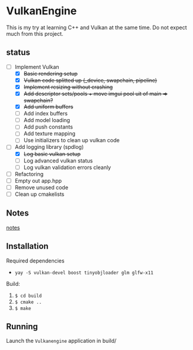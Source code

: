 # VulkanEngine

This is my try at learning C++ and Vulkan at the same time. Do not expect much from this project.

## status
- [ ] Implement Vulkan
  - [x] ~~Basic rendering setup~~
  - [x] ~~Vulkan code splitted up (_device, swapchain, pipeline)~~
  - [x] ~~Implement resizing without crashing~~  
  - [x] ~~Add descriptor sets/pools + move imgui pool uit of main => swapchain?~~
  - [x] ~~Add uniform buffers~~
  - [ ] Add index buffers
  - [ ] Add model loading
  - [ ] Add push constants
  - [ ] Add texture mapping
  - [ ] Use initializers to clean up vulkan code
- [ ] Add logging library (spdlog)
  - [x] ~~Log basic vulkan setup~~
  - [ ] Log advanced vulkan status
  - [ ] Log vulkan validation errors cleanly
- [ ]  Refactoring
  - [ ] Empty out app.hpp
  - [ ] Remove unused code
  - [ ] Clean up cmakelists

## Notes
[notes](./NOTES.md)

## Installation

Required dependencies
- `yay -S vulkan-devel boost tinyobjloader glm glfw-x11`

Build:
1. `$ cd build`
2. `$ cmake ..`
3. `$ make`

## Running

Launch the `Vulkanengine` application in build/
